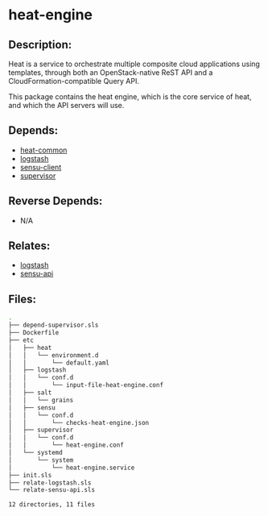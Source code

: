 # heat-engine

## Description:

Heat is a service to orchestrate multiple composite cloud applications using templates, through both an OpenStack-native ReST API and a CloudFormation-compatible Query API.

This package contains the heat engine, which is the core service of heat, and which the API servers will use.

## Depends:

  -  [heat-common](/salt/heat-common)
  -  [logstash](/salt/logstash)
  -  [sensu-client](/salt/sensu-client)
  -  [supervisor](/salt/supervisor)

## Reverse Depends:

  -  N/A

## Relates:

  -  [logstash](/salt/logstash)
  -  [sensu-api](/salt/sensu-api)

## Files:

```bash
.
├── depend-supervisor.sls
├── Dockerfile
├── etc
│   ├── heat
│   │   └── environment.d
│   │       └── default.yaml
│   ├── logstash
│   │   └── conf.d
│   │       └── input-file-heat-engine.conf
│   ├── salt
│   │   └── grains
│   ├── sensu
│   │   └── conf.d
│   │       └── checks-heat-engine.json
│   ├── supervisor
│   │   └── conf.d
│   │       └── heat-engine.conf
│   └── systemd
│       └── system
│           └── heat-engine.service
├── init.sls
├── relate-logstash.sls
└── relate-sensu-api.sls

12 directories, 11 files
```
